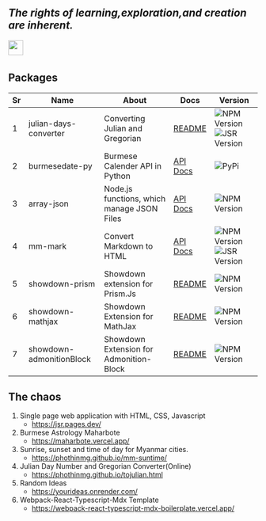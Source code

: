 

## _The  rights of learning,exploration,and creation  are inherent._

<p><img src="https://img.shields.io/badge/javascript-%23323330.svg?style=for-the-badge&logo=javascript&logoColor=%23F7DF1E" style="margin-bottom: 4px;" height="30px"></p>

## Packages

| Sr| Name | About | Docs | Version |
|---| ---- | ---- | ---- | ----- |
| 1 | julian-days-converter | Converting Julian and Gregorian  | [README](https://github.com/hinthar/julian-days-converter/blob/main/README.md)| ![NPM Version](https://img.shields.io/npm/v/%40hinthar%2Fjulian-days-converter?style=plastic) ![JSR Version](https://img.shields.io/jsr/v/%40hinthar/julian-days-converter?style=plastic) |
| 2 | burmesedate-py | Burmese Calender API in Python | [API Docs](https://phothinmg.github.io/burmesedate-py/burmesedate.html) | ![PyPi](https://img.shields.io/pypi/v/burmesedate?style=plastic) |
| 3 | array-json |  Node.js functions, which manage JSON Files | [API Docs](https://phothinmg.github.io/array-json/) | ![NPM Version](https://img.shields.io/npm/v/array-json?style=plastic) |
| 4 | mm-mark   | Convert Markdown to HTML | [API Docs](https://phothinmg.github.io/mm-mark/) | ![NPM Version](https://img.shields.io/npm/v/mm-mark?style=plastic) ![JSR Version](https://img.shields.io/jsr/v/%40ptm/mm-mark?style=plastic) |
| 5 | showdown-prism | Showdown extension for Prism.Js | [README](https://github.com/phothinmg/showdown-prism/blob/main/README.md) | ![NPM Version](https://img.shields.io/npm/v/showdown-prism?style=plastic) |
| 6 | showdown-mathjax | Showdown Extension for MathJax | [README](https://github.com/phothinmg/showdown-mathjax/blob/main/README.md) |![NPM Version](https://img.shields.io/npm/v/showdown-mathjax?style=plastic) |
| 7 |  showdown-admonitionBlock | Showdown Extension for Admonition-Block | [README](https://github.com/phothinmg/showdown-admonitionBlock/blob/main/README.md) | ![NPM Version](https://img.shields.io/npm/v/showdown-admonitionblock?style=plastic)|




  
## The chaos 

1. Single page web application with HTML, CSS, Javascript
   - https://jsr.pages.dev/
2. Burmese Astrology Maharbote
   - https://maharbote.vercel.app/
3. Sunrise, sunset and time of day for Myanmar cities.
   - https://phothinmg.github.io/mm-suntime/
4. Julian Day Number and Gregorian Converter(Online)
   - https://phothinmg.github.io/tojulian.html
5. Random Ideas
   - https://yourideas.onrender.com/
6. Webpack-React-Typescript-Mdx Template
   - https://webpack-react-typescript-mdx-boilerplate.vercel.app/
 







